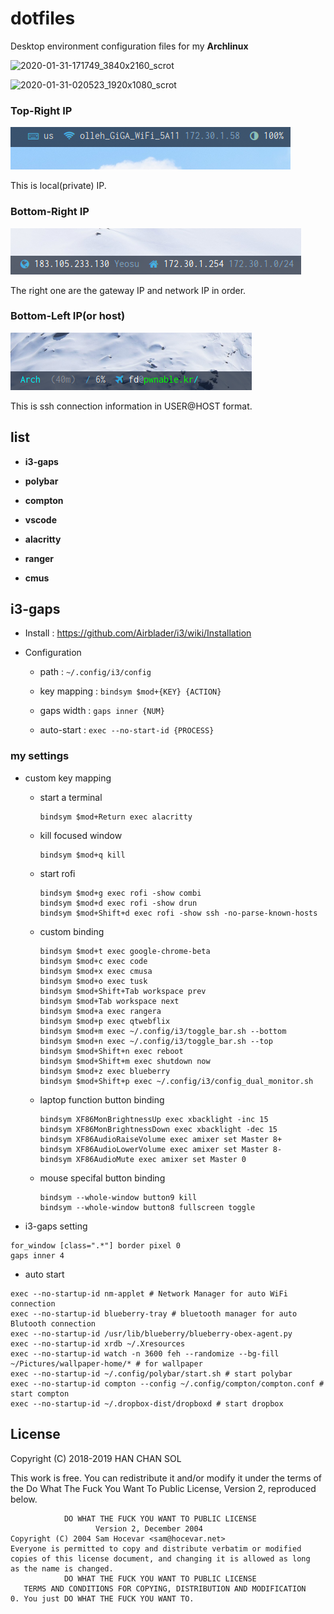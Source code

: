 # dotfiles 

Desktop environment configuration files for my **Archlinux**

![2020-01-31-171749_3840x2160_scrot](https://user-images.githubusercontent.com/16812446/73523207-aa62e580-444d-11ea-9ed6-6e82ab536bf2.png)

![2020-01-31-020523_1920x1080_scrot](https://user-images.githubusercontent.com/16812446/73472338-39301d80-43ce-11ea-9565-82c6da03eb75.png)

### Top-Right IP

![](2.png)

This is local(private) IP.

### Bottom-Right IP

![](1.png)

The right one are the gateway IP and network IP in order.

### Bottom-Left IP(or host)

![](3.png)

This is ssh connection information in USER@HOST format.

## list

- **i3-gaps**

- **polybar**

- **compton**

- **vscode**

- **alacritty**

- **ranger**

- **cmus**

## i3-gaps

- Install : https://github.com/Airblader/i3/wiki/Installation

- Configuration 

  - path : `~/.config/i3/config`

  - key mapping : `bindsym $mod+{KEY} {ACTION}`

  - gaps width : `gaps inner {NUM}`

  - auto-start : `exec --no-start-id {PROCESS}`

### my settings

- custom key mapping

  - start a terminal

    ```
    bindsym $mod+Return exec alacritty
    ```

  - kill focused window

    ```
    bindsym $mod+q kill
    ```

  - start rofi

    ```
    bindsym $mod+g exec rofi -show combi
    bindsym $mod+d exec rofi -show drun
    bindsym $mod+Shift+d exec rofi -show ssh -no-parse-known-hosts
    ```

  - custom binding

    ```
    bindsym $mod+t exec google-chrome-beta
    bindsym $mod+c exec code
    bindsym $mod+x exec cmusa
    bindsym $mod+o exec tusk
    bindsym $mod+Shift+Tab workspace prev
    bindsym $mod+Tab workspace next
    bindsym $mod+a exec rangera
    bindsym $mod+p exec qtwebflix
    bindsym $mod+m exec ~/.config/i3/toggle_bar.sh --bottom
    bindsym $mod+n exec ~/.config/i3/toggle_bar.sh --top
    bindsym $mod+Shift+n exec reboot
    bindsym $mod+Shift+m exec shutdown now
    bindsym $mod+z exec blueberry
    bindsym $mod+Shift+p exec ~/.config/i3/config_dual_monitor.sh
    ```

  - laptop function button binding

    ```
    bindsym XF86MonBrightnessUp exec xbacklight -inc 15
    bindsym XF86MonBrightnessDown exec xbacklight -dec 15
    bindsym XF86AudioRaiseVolume exec amixer set Master 8+
    bindsym XF86AudioLowerVolume exec amixer set Master 8-
    bindsym XF86AudioMute exec amixer set Master 0
    ```

  - mouse specifal button binding

    ```
    bindsym --whole-window button9 kill
    bindsym --whole-window button8 fullscreen toggle
    ```

- i3-gaps setting

```
for_window [class=".*"] border pixel 0
gaps inner 4
```

- auto start 

```
exec --no-startup-id nm-applet # Network Manager for auto WiFi connection
exec --no-startup-id blueberry-tray # bluetooth manager for auto Blutooth connection
exec --no-startup-id /usr/lib/blueberry/blueberry-obex-agent.py
exec --no-startup-id xrdb ~/.Xresources
exec --no-startup-id watch -n 3600 feh --randomize --bg-fill ~/Pictures/wallpaper-home/* # for wallpaper
exec --no-startup-id ~/.config/polybar/start.sh # start polybar 
exec --no-startup-id compton --config ~/.config/compton/compton.conf # start compton
exec --no-startup-id ~/.dropbox-dist/dropboxd # start dropbox
```

## License


Copyright (C) 2018-2019 HAN CHAN SOL

This work is free. You can redistribute it and/or modify it under the
terms of the Do What The Fuck You Want To Public License, Version 2,
reproduced below.

                DO WHAT THE FUCK YOU WANT TO PUBLIC LICENSE
                       Version 2, December 2004
    Copyright (C) 2004 Sam Hocevar <sam@hocevar.net>
    Everyone is permitted to copy and distribute verbatim or modified
    copies of this license document, and changing it is allowed as long
    as the name is changed.
                DO WHAT THE FUCK YOU WANT TO PUBLIC LICENSE
       TERMS AND CONDITIONS FOR COPYING, DISTRIBUTION AND MODIFICATION
    0. You just DO WHAT THE FUCK YOU WANT TO.

